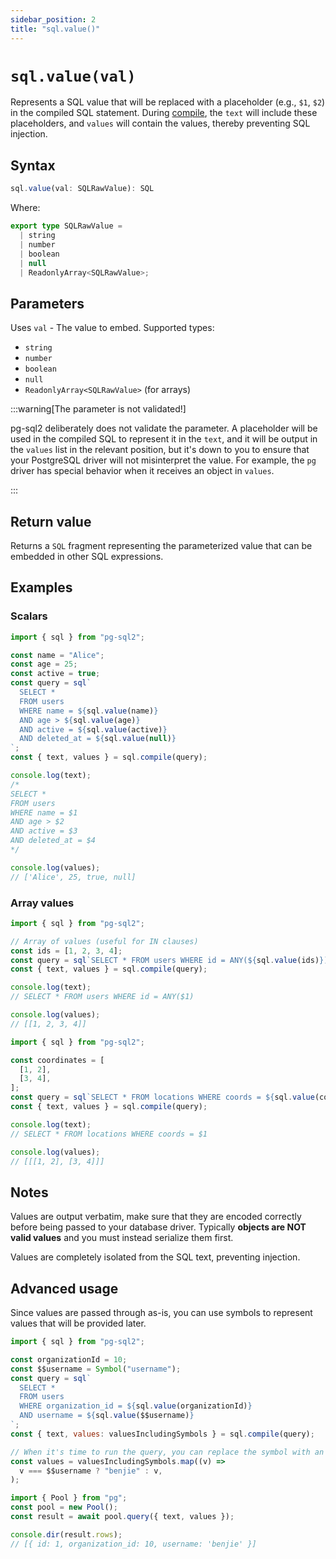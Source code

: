 ```yaml
---
sidebar_position: 2
title: "sql.value()"
---
```


# `sql.value(val)`

Represents a SQL value that will be replaced with a placeholder (e.g., `$1`,
`$2`) in the compiled SQL statement. During [compile](./sql-compile.md), the
`text` will include these placeholders, and `values` will contain the values,
thereby preventing SQL injection.

## Syntax

```ts
sql.value(val: SQLRawValue): SQL
```

Where:

```ts
export type SQLRawValue =
  | string
  | number
  | boolean
  | null
  | ReadonlyArray<SQLRawValue>;
```

## Parameters

Uses `val` - The value to embed. Supported types:

- `string`
- `number`
- `boolean`
- `null`
- `ReadonlyArray<SQLRawValue>` (for arrays)

:::warning[The parameter is not validated!]

pg-sql2 deliberately does not validate the parameter. A placeholder will be used in the
compiled SQL to represent it in the `text`, and it will be output in the
`values` list in the relevant position, but it's down to you to ensure that your
PostgreSQL driver will not misinterpret the value. For example, the `pg` driver
has special behavior when it receives an object in `values`.

:::

## Return value

Returns a `SQL` fragment representing the parameterized value that can be embedded in other SQL expressions.

## Examples

### Scalars

```js
import { sql } from "pg-sql2";

const name = "Alice";
const age = 25;
const active = true;
const query = sql`
  SELECT *
  FROM users
  WHERE name = ${sql.value(name)}
  AND age > ${sql.value(age)}
  AND active = ${sql.value(active)}
  AND deleted_at = ${sql.value(null)}
`;
const { text, values } = sql.compile(query);

console.log(text);
/*
SELECT *
FROM users
WHERE name = $1
AND age > $2
AND active = $3
AND deleted_at = $4
*/

console.log(values);
// ['Alice', 25, true, null]
```

### Array values

```js
import { sql } from "pg-sql2";

// Array of values (useful for IN clauses)
const ids = [1, 2, 3, 4];
const query = sql`SELECT * FROM users WHERE id = ANY(${sql.value(ids)})`;
const { text, values } = sql.compile(query);

console.log(text);
// SELECT * FROM users WHERE id = ANY($1)

console.log(values);
// [[1, 2, 3, 4]]
```

```js
import { sql } from "pg-sql2";

const coordinates = [
  [1, 2],
  [3, 4],
];
const query = sql`SELECT * FROM locations WHERE coords = ${sql.value(coordinates)}`;
const { text, values } = sql.compile(query);

console.log(text);
// SELECT * FROM locations WHERE coords = $1

console.log(values);
// [[[1, 2], [3, 4]]]
```

## Notes

Values are output verbatim, make sure that they are encoded correctly before
being passed to your database driver. Typically **objects are NOT valid values**
and you must instead serialize them first.

Values are completely isolated from the SQL text, preventing injection.

## Advanced usage

Since values are passed through as-is, you can use symbols to represent values that will be provided later.

```js
import { sql } from "pg-sql2";

const organizationId = 10;
const $$username = Symbol("username");
const query = sql`
  SELECT *
  FROM users
  WHERE organization_id = ${sql.value(organizationId)}
  AND username = ${sql.value($$username)}
`;
const { text, values: valuesIncludingSymbols } = sql.compile(query);

// When it's time to run the query, you can replace the symbol with an actual value:
const values = valuesIncludingSymbols.map((v) =>
  v === $$username ? "benjie" : v,
);

import { Pool } from "pg";
const pool = new Pool();
const result = await pool.query({ text, values });

console.dir(result.rows);
// [{ id: 1, organization_id: 10, username: 'benjie' }]
```
